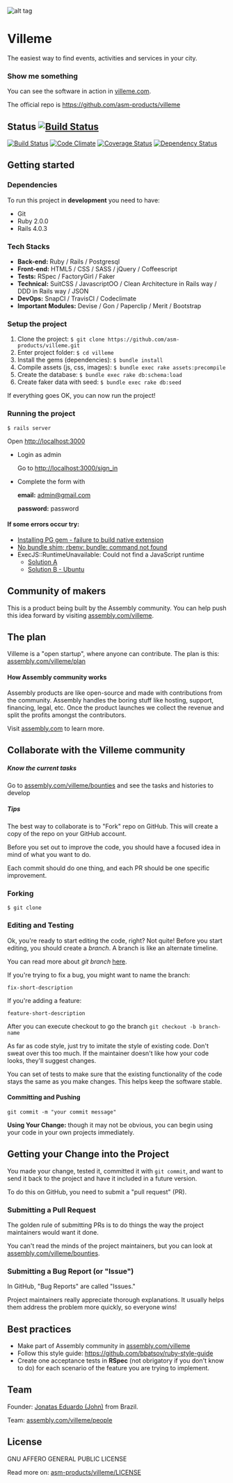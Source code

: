 ![alt tag](http://i.imgur.com/V7T6r88.jpg)

# Villeme

The easiest way to find events, activities and services in your city.

### Show me something

You can see the software in action in [villeme.com](http://www.villeme.com).

The official repo is https://github.com/asm-products/villeme

## Status [![Build Status](https://snap-ci.com/jonatassalgado/villeme/branch/master/build_image)](https://snap-ci.com/jonatassalgado/villeme/branch/master)

[![Build Status](https://travis-ci.org/jonatassalgado/villeme.svg)](https://travis-ci.org/jonatassalgado/villeme) [![Code Climate](https://codeclimate.com/github/asm-products/villeme/badges/gpa.svg)](https://codeclimate.com/github/asm-products/villeme) [![Coverage Status](https://img.shields.io/coveralls/jonatassalgado/villeme.svg)](https://coveralls.io/r/jonatassalgado/villeme?branch=master) [![Dependency Status](https://gemnasium.com/asm-products/villeme.svg)](https://gemnasium.com/asm-products/villeme)

## Getting started

### Dependencies

To run this project in **development** you need to have:

* Git
* Ruby 2.0.0
* Rails 4.0.3

### Tech Stacks

* **Back-end:** Ruby / Rails / Postgresql
* **Front-end:** HTML5 / CSS / SASS / jQuery / Coffeescript
* **Tests:** RSpec / FactoryGirl / Faker
* **Technical:** SuitCSS / JavascriptOO / Clean Architecture in Rails way / DDD in Rails way / JSON
* **DevOps:** SnapCI / TravisCI / Codeclimate
* **Important Modules:** Devise / Gon / Paperclip / Merit / Bootstrap

### Setup the project

1. Clone the project: `$ git clone https://github.com/asm-products/villeme.git`
2. Enter project folder: `$ cd villeme`
3. Install the gems (dependencies): `$ bundle install`
4. Compile assets (js, css, images): `$ bundle exec rake assets:precompile`
5. Create the database: `$ bundle exec rake db:schema:load`
6. Create faker data with seed: `$ bundle exec rake db:seed`

If everything goes OK, you can now run the project!


### Running the project

	$ rails server

Open [http://localhost:3000](http://localhost:3000)

* Login as admin

    Go to [http://localhost:3000/sign_in](http://localhost:3000/sign_in)
    
* Complete the form with

    **email:** admin@gmail.com
    
    **password:** password

#### If some errors occur try:

* [Installing PG gem - failure to build native extension](http://stackoverflow.com/questions/19262312/installing-pg-gem-failure-to-build-native-extension/19620569#19620569)
* [No bundle shim; rbenv: bundle: command not found](https://github.com/sstephenson/rbenv/issues/576#issuecomment-50113969)
* ExecJS::RuntimeUnavailable: Could not find a JavaScript runtime
	* [Solution A](http://stackoverflow.com/questions/11598655/therubyracer-install-error)
	* [Solution B - Ubuntu](http://stackoverflow.com/questions/6282307/execjs-and-could-not-find-a-javascript-runtime)



## Community of makers

This is a product being built by the Assembly community. You can help push this idea forward by visiting [assembly.com/villeme](https://assembly.com/villeme).

## The plan

Villeme is a "open startup", where anyone can contribute.
The plan is this: [assembly.com/villeme/plan](https://assembly.com/villeme/plan)

#### How Assembly community works

Assembly products are like open-source and made with contributions from the community. Assembly handles the boring stuff like hosting, support, financing, legal, etc. Once the product launches we collect the revenue and split the profits amongst the contributors.

Visit [assembly.com](https://assembly.com) to learn more.



## Collaborate with the Villeme community


##### Know the current tasks

Go to [assembly.com/villeme/bounties](https://assembly.com/villeme/bounties) and see the tasks and histories to develop 

##### Tips

The best way to collaborate is to "Fork" repo on GitHub.
This will create a copy of the repo on your GitHub account.

Before you set out to improve the code, you should have a focused idea in mind of what you want to do.

Each commit should do one thing, and each PR should be one specific improvement.

### Forking


	$ git clone



### Editing and Testing


Ok, you're ready to start editing the code, right?
Not quite!
Before you start editing, you should create a *branch*.
A branch is like an alternate timeline.

You can read more about *git branch* [here](http://git-scm.com/book/en/v2/Git-Branching-Branches-in-a-Nutshell).

If you're trying to fix a bug, you might want to name the branch:
    
    fix-short-description
    
If you're adding a feature: 

    feature-short-description 
    
After you can execute checkout to go the branch
`git checkout -b branch-name`


As far as code style, just try to imitate the style of existing code.
Don't sweat over this too much.
If the maintainer doesn't like how your code looks, they'll suggest changes.

You can set of tests to make sure that the existing functionality of the code stays the same as you make changes.
This helps keep the software stable.


#### Committing and Pushing

`git commit -m "your commit message"`

**Using Your Change:** though it may not be obvious, you can begin using your code in your own projects immediately.


## Getting your Change into the Project

You made your change, tested it, committed it with `git commit`, and want to send it back to the project and have it included in a future version.

To do this on GitHub, you need to submit a "pull request" (PR).


### Submitting a Pull Request

The golden rule of submitting PRs is to do things the way the project maintainers would want it done.

You can't read the minds of the project maintainers, but you can look at [assembly.com/villeme/bounties](https://assembly.com/villeme/bounties).


### Submitting a Bug Report (or "Issue")

In GitHub, "Bug Reports" are called "Issues."

Project maintainers really appreciate thorough explanations.
It usually helps them address the problem more quickly, so everyone wins!



## Best practices 

* Make part of Assembly community in [assembly.com/villeme](https://assembly.com/villeme)
* Follow this style guide: https://github.com/bbatsov/ruby-style-guide
* Create one acceptance tests in **RSpec** (not obrigatory if you don't know to do) for each scenario of the feature you are trying to implement.



## Team

Founder: [Jonatas Eduardo (John)](https://www.facebook.com/jonataseduardo/) from Brazil.

Team: [assembly.com/villeme/people](https://assembly.com/villeme/people)


## License

GNU AFFERO GENERAL PUBLIC LICENSE

Read more on: [asm-products/villeme/LICENSE](https://github.com/asm-products/villeme/blob/master/LICENSE)
